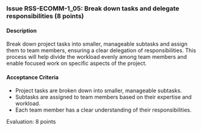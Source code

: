 ### Issue RSS-ECOMM-1_05: Break down tasks and delegate responsibilities (8 points)

#### Description

Break down project tasks into smaller, manageable subtasks and assign them to team members, ensuring a clear delegation of responsibilities. This process will help divide the workload evenly among team members and enable focused work on specific aspects of the project.

#### Acceptance Criteria

- Project tasks are broken down into smaller, manageable subtasks.
- Subtasks are assigned to team members based on their expertise and workload.
- Each team member has a clear understanding of their responsibilities.

Evaluation: 8 points
